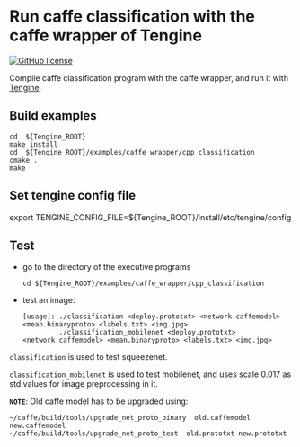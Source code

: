 # Run caffe classification with the caffe wrapper of Tengine

[![GitHub license](http://OAID.github.io/pics/apache_2.0.svg)](./LICENSE)

Compile caffe classification program with the caffe wrapper, and run it with [Tengine](https://github.com/OAID/Tengine).

## Build examples
```
cd  ${Tengine_ROOT}
make install
cd  ${Tengine_ROOT}/examples/caffe_wrapper/cpp_classification
cmake .
make
```

## Set tengine config file

export TENGINE_CONFIG_FILE=${Tengine_ROOT}/install/etc/tengine/config

## Test
- go to the directory of the executive programs

    ```
    cd ${Tengine_ROOT}/examples/caffe_wrapper/cpp_classification
    ```
- test an image:

    ```
    [usage]: ./classification <deploy.prototxt> <network.caffemodel> <mean.binaryproto> <labels.txt> <img.jpg>
             ./classification_mobilenet <deploy.prototxt> <network.caffemodel> <mean.binaryproto> <labels.txt> <img.jpg>
    ```

`classification` is used to test squeezenet.

`classification_mobilenet` is used to test mobilenet, and uses scale 0.017 as std values for image preprocessing in it.

**`NOTE`**: Old caffe model has to be upgraded using:

```
~/caffe/build/tools/upgrade_net_proto_binary  old.caffemodel new.caffemodel
~/caffe/build/tools/upgrade_net_proto_text  old.prototxt new.prototxt
```

